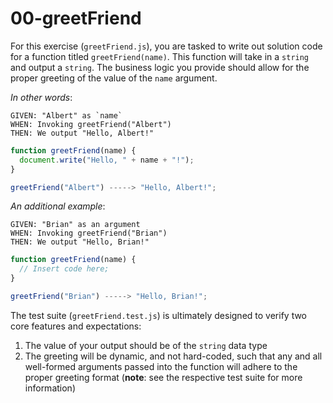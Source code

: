# 00-greetFriend

For this exercise (`greetFriend.js`), you are tasked to write out solution code for a function titled `greetFriend(name)`. This function will take in a `string` and output a `string`. The business logic you provide should allow for the proper greeting of the value of the `name` argument.

_In other words_:

```
GIVEN: "Albert" as `name`
WHEN: Invoking greetFriend("Albert")
THEN: We output "Hello, Albert!"
```

```js
function greetFriend(name) {
  document.write("Hello, " + name + "!");
}

greetFriend("Albert") -----> "Hello, Albert!";
```

_An additional example_:

```
GIVEN: "Brian" as an argument
WHEN: Invoking greetFriend("Brian")
THEN: We output "Hello, Brian!"
```

```js
function greetFriend(name) {
  // Insert code here;
}

greetFriend("Brian") -----> "Hello, Brian!";
```

The test suite (`greetFriend.test.js`) is ultimately designed to verify two core features and expectations:

1) The value of your output should be of the `string` data type 
2) The greeting will be dynamic, and not hard-coded, such that any and all well-formed arguments passed into the function will adhere to the proper greeting format (**note**: see the respective test suite for more information)